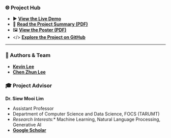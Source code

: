 ### 🌐 Project Hub
* ▶️ [**View the Live Demo**](link-to-your-demo)
* 📄 [**Read the Project Summary (PDF)**](link-to-your-summary.pdf)
* 🖼️ [**View the Poster (PDF)**](link-to-your-poster.pdf)
* </> [**Explore the Project on GitHub**](https://github.com/kevin2190p/SpeechEmotionRL)

---

### 👥 Authors & Team
* [**Kevin Lee**](https://www.linkedin.com/in/lee-kevin-a87412202/)
* [**Chen Zhun Lee**](https://www.linkedin.com/in/chen-zhun-lee-8b79b5276/)

### 🎓 Project Advisor

**Dr. Siew Mooi Lim**
* Assistant Professor
* Department of Computer Science and Data Science, FOCS (TARUMT)
* *Research Interests:** Machine Learning, Natural Language Processing, Generative AI
* [**Google Scholar**](https://scholar.google.com/citations?user=dG1YmzYAAAAJ&hl=en)

